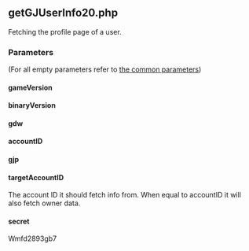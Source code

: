 ## getGJUserInfo20.php
Fetching the profile page of a user.
### Parameters
(For all empty parameters refer to [the common parameters](common_parameters.md))
#### gameVersion
#### binaryVersion
#### gdw
#### accountID
#### gjp
#### targetAccountID
The account ID it should fetch info from. When equal to accountID it will also fetch owner data.
#### secret
Wmfd2893gb7
